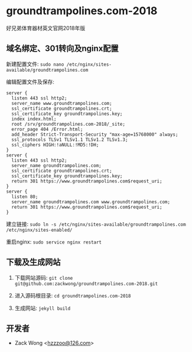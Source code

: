 groundtrampolines.com-2018
=============

好兄弟体育器材英文官网2018年版


域名绑定、301转向及nginx配置
-----

新建配置文件: ``sudo nano /etc/nginx/sites-available/groundtrampolines.com``

编辑配置文件及保存: 

    server {
      listen 443 ssl http2;
      server_name www.groundtrampolines.com;
      ssl_certificate groundtrampolines.crt;
      ssl_certificate_key groundtrampolines.key;
      index index.html;
      root /srv/groundtrampolines.com-2018/_site;
      error_page 404 /Error.html;
      add_header Strict-Transport-Security "max-age=15768000" always;
      ssl_protocols TLSv1 TLSv1.1 TLSv1.2 TLSv1.3;
      ssl_ciphers HIGH:!aNULL:!MD5:!DH;
    }
    server {
      listen 443 ssl http2;
      server_name groundtrampolines.com;
      ssl_certificate groundtrampolines.crt;
      ssl_certificate_key groundtrampolines.key;
      return 301 https://www.groundtrampolines.com$request_uri;
    }
    server {
      listen 80;
      server_name groundtrampolines.com www.groundtrampolines.com;
      return 301 https://www.groundtrampolines.com$request_uri;
    }

建立链接: ``sudo ln -s /etc/nginx/sites-available/groundtrampolines.com /etc/nginx/sites-enabled/``

重启nginx: ``sudo service nginx restart``


下载及生成网站
-----

1. 下载网站源码: ``git clone git@github.com:zackwong/groundtrampolines.com-2018.git``

2. 进入源码根目录: ``cd groundtrampolines.com-2018``

3. 生成网站: ``jekyll build``


开发者
---------

* Zack Wong &lt;hzzzoo@126.com&gt;


